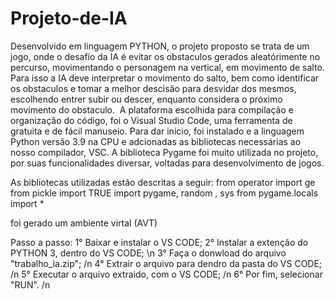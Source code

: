 # Projeto-de-IA 
Desenvolvido em linguagem PYTHON, o projeto proposto se trata de um jogo, onde o desafio da IA é evitar os obstaculos gerados aleatórimente no percurso, movimentando o personagem na vertical, em movimento de salto. Para isso a IA deve interpretar o movimento do salto, bem como identificar os obstaculos e tomar a melhor descisão para desvidar dos mesmos, escolhendo entrer subir ou descer, enquanto considera o próximo movimento do obstaculo. 
A plataforma escolhida para compilação e organização do código, foi o Visual Studio Code, uma ferramenta de gratuita e de fácil manuseio. Para dar inicio, foi instalado e a linguagem Python versão 3.9 na CPU e adcionadas as bibliotecas necessárias ao nosso compilador, VSC. A biblioteca Pygame foi muito utilizada no projeto, por suas funcionalidades diversar, voltadas para desenvolvimento de jogos.

As bibliotecas utilizadas estão descritas a seguir:
from operator import ge
from pickle import TRUE
import pygame, random , sys
from pygame.locals import *

foi gerado um ambiente virtal (AVT)

Passo a passo:
1° Baixar e instalar o VS CODE;
2° Instalar a extenção do PYTHON 3, dentro do VS CODE; \n
3° Faça o donwload do arquivo "trabalho_ia.zip"; /n
4° Extrair o arquivo para dendro da pasta do VS CODE; /n
5° Executar o arquivo extraido, com o VS CODE; /n
6° Por fim, selecionar "RUN". /n
